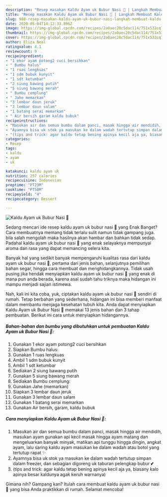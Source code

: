 ```yaml
---
description: "Resep masakan Kaldu Ayam uk Bubur Nasi 🐔 | Langkah Membuat Kaldu Ayam uk Bubur Nasi 🐔 Yang Menggugah Selera"
title: "Resep masakan Kaldu Ayam uk Bubur Nasi 🐔 | Langkah Membuat Kaldu Ayam uk Bubur Nasi 🐔 Yang Menggugah Selera"
slug: 988-resep-masakan-kaldu-ayam-uk-bubur-nasi-langkah-membuat-kaldu-ayam-uk-bubur-nasi-yang-menggugah-selera
date: 2020-05-04T14:12:33.896Z
image: https://img-global.cpcdn.com/recipes/2a0aec20c5dac114/751x532cq70/kaldu-ayam-uk-bubur-nasi-🐔-foto-resep-utama.jpg
thumbnail: https://img-global.cpcdn.com/recipes/2a0aec20c5dac114/751x532cq70/kaldu-ayam-uk-bubur-nasi-🐔-foto-resep-utama.jpg
cover: https://img-global.cpcdn.com/recipes/2a0aec20c5dac114/751x532cq70/kaldu-ayam-uk-bubur-nasi-🐔-foto-resep-utama.jpg
author: Eliza Neal
ratingvalue: 4.1
reviewcount: 9
recipeingredient:
- "1 ekor ayam potong2 cuci bersihkan"
- " Bumbu halus"
- "1 ruas lengkuas"
- "1 sdm bubuk kunyit"
- "1 sdt ketumbar"
- "2 siung bawang putih"
- "5 siung bawang merah"
- " Bumbu cemplung"
- " Jahe memarkan"
- "3 lembar daun jeruk"
- "3 lembar daun salam"
- "1 batang serai memarkan"
- " Air bersih garam kaldu bubuk"
recipeinstructions:
- "Masukan air dan semua bumbu dalam panci, masak hingga air mendidih, masukan ayam gunakan api kecil masak hingga ayam matang dan mengeluarkan banyak minyak, matikan api tunggu hingga dingin, angkat ayam, lalu saring kaldu ayam masukan ke dalam wadah atau botol yang tertutup rapat ✨"
- "Ayamnya bisa uk stok ya masukan ke dalam wadah tertutup simpan dalam freezer, dan sebagian digoreng uk taburan pelengkap bubur 💕"
- "(tips and trick: agar kaldu tetap bening apinya kecil aja ya, biasany kalo apinya besar kaldunya agak keruh warnanya)"
categories:
- Resep
tags:
- kaldu
- ayam
- uk

katakunci: kaldu ayam uk 
nutrition: 257 calories
recipecuisine: Indonesian
preptime: "PT23M"
cooktime: "PT50M"
recipeyield: "4"
recipecategory: Dessert

---
```



![Kaldu Ayam uk Bubur Nasi 🐔](https://img-global.cpcdn.com/recipes/2a0aec20c5dac114/751x532cq70/kaldu-ayam-uk-bubur-nasi-🐔-foto-resep-utama.jpg)

Sedang mencari ide resep kaldu ayam uk bubur nasi 🐔 yang Enak Banget? Cara membuatnya memang tidak terlalu sulit namun tidak gampang juga. bila salah mengolah maka hasilnya akan hambar dan bahkan tidak sedap. Padahal kaldu ayam uk bubur nasi 🐔 yang enak selayaknya mempunyai aroma dan rasa yang dapat memancing selera kita.

Banyak hal yang sedikit banyak mempengaruhi kualitas rasa dari kaldu ayam uk bubur nasi 🐔, pertama dari jenis bahan, selanjutnya pemilihan bahan segar, hingga cara membuat dan menghidangkannya. Tidak usah pusing jika hendak menyiapkan kaldu ayam uk bubur nasi 🐔 yang enak di mana pun anda berada, karena asal sudah tahu triknya maka hidangan ini mampu menjadi sajian istimewa.




Nah, kali ini kita coba, yuk, ciptakan kaldu ayam uk bubur nasi 🐔 sendiri di rumah. Tetap berbahan yang sederhana, hidangan ini bisa memberi manfaat dalam membantu menjaga kesehatan tubuh kita. Anda dapat menyiapkan Kaldu Ayam uk Bubur Nasi 🐔 memakai 13 jenis bahan dan 3 tahap pembuatan. Berikut ini cara untuk menyiapkan hidangannya.

<!--inarticleads1-->

##### Bahan-bahan dan bumbu yang dibutuhkan untuk pembuatan Kaldu Ayam uk Bubur Nasi 🐔:

1. Gunakan 1 ekor ayam potong2 cuci bersihkan
1. Siapkan  Bumbu halus:
1. Gunakan 1 ruas lengkuas
1. Ambil 1 sdm bubuk kunyit
1. Ambil 1 sdt ketumbar
1. Sediakan 2 siung bawang putih
1. Gunakan 5 siung bawang merah
1. Sediakan  Bumbu cemplung:
1. Gunakan  Jahe (memarkan)
1. Siapkan 3 lembar daun jeruk
1. Gunakan 3 lembar daun salam
1. Gunakan 1 batang serai memarkan
1. Gunakan  Air bersih, garam, kaldu bubuk




<!--inarticleads2-->

##### Cara menyiapkan Kaldu Ayam uk Bubur Nasi 🐔:

1. Masukan air dan semua bumbu dalam panci, masak hingga air mendidih, masukan ayam gunakan api kecil masak hingga ayam matang dan mengeluarkan banyak minyak, matikan api tunggu hingga dingin, angkat ayam, lalu saring kaldu ayam masukan ke dalam wadah atau botol yang tertutup rapat ✨
1. Ayamnya bisa uk stok ya masukan ke dalam wadah tertutup simpan dalam freezer, dan sebagian digoreng uk taburan pelengkap bubur 💕
1. (tips and trick: agar kaldu tetap bening apinya kecil aja ya, biasany kalo apinya besar kaldunya agak keruh warnanya)




Gimana nih? Gampang kan? Itulah cara membuat kaldu ayam uk bubur nasi 🐔 yang bisa Anda praktikkan di rumah. Selamat mencoba!
